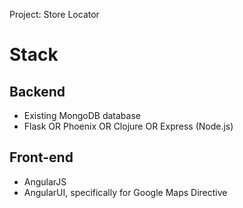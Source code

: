 Project: Store Locator

Stack
=====

Backend
-------

- Existing MongoDB database
- Flask OR Phoenix OR Clojure OR Express (Node.js)

Front-end
--------

- AngularJS
- AngularUI, specifically for Google Maps Directive

